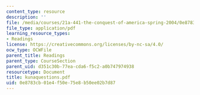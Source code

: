 ```yaml
---
content_type: resource
description: ''
file: /media/courses/21a-441-the-conquest-of-america-spring-2004/0e8783cb01e4f50e75e8b50ee02b7d87_kunaquestions.pdf
file_type: application/pdf
learning_resource_types:
- Readings
license: https://creativecommons.org/licenses/by-nc-sa/4.0/
ocw_type: OCWFile
parent_title: Readings
parent_type: CourseSection
parent_uid: d351c30b-77ea-cda6-f5c2-a0b747974938
resourcetype: Document
title: kunaquestions.pdf
uid: 0e8783cb-01e4-f50e-75e8-b50ee02b7d87
---
```

